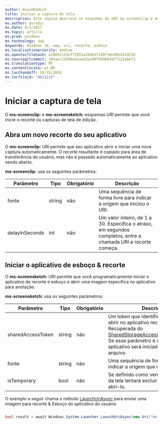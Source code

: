```yaml
---
author: QuinnRadich
title: Iniciar a captura de tela
description: Este tópico descreve os esquemas de URI ms-screenclip e ms-screensketch. Seu aplicativo pode usar esses esquemas de URI para iniciar o aplicativo de recorte e esboço ou abrir uma nova captura.
ms.author: quradic
ms.date: 8/1/2017
ms.topic: article
ms.prod: windows
ms.technology: uwp
keywords: Windows 10, uwp, uri, recorte, esboço
ms.localizationpriority: medium
ms.openlocfilehash: e18662125ef72051a289b3f1d0f3dc09b452d256
ms.sourcegitcommit: 106aec1e59ba41aae2ac00f909b81bf7121a6ef1
ms.translationtype: MT
ms.contentlocale: pt-BR
ms.lasthandoff: 10/15/2018
ms.locfileid: "4621212"
---
```

# <a name="launch-screen-snipping"></a>Iniciar a captura de tela

O **ms-screenclip:** e **ms-screensketch:** esquemas URI permite que você inicie o recorte ou capturas de tela de edição.

## <a name="open-a-new-snip-from-your-app"></a>Abra um novo recorte do seu aplicativo

O **ms-screenclip:** URI permite que seu aplicativo abrir e iniciar uma nova captura automaticamente. O recorte resultante é copiado para área de transferência do usuário, mas não é passado automaticamente ao aplicativo sendo aberto.

**ms-screenclip:** usa os seguintes parâmetros:

| Parâmetro | Tipo | Obrigatório | Descrição |
| --- | --- | --- | --- |
| fonte | string | não | Uma sequência de forma livre para indicar a origem que iniciou o URI. |
| delayInSeconds | int | não | Um valor inteiro, de 1 a 30. Especifica o atraso, em segundos completos, entre a chamada URI e recorte começa. |

## <a name="launching-the-snip--sketch-app"></a>Iniciar o aplicativo de esboço & recorte

O **ms-screensketch:** URI permite que você programaticamente iniciar o aplicativo de recorte e esboço e abrir uma imagem específica no aplicativo para anotação.

**ms-screensketch:** usa os seguintes parâmetros:

| Parâmetro | Tipo | Obrigatório | Descrição |
| --- | --- | --- | --- |
| sharedAccessToken | string | não | Um token que identifica o arquivo para abrir no aplicativo recorte & esboço. Recuperada do [SharedStorageAccessManager.AddFile](https://docs.microsoft.com/uwp/api/windows.applicationmodel.datatransfer.sharedstorageaccessmanager.addfile). Se esse parâmetro é omitido, o aplicativo será iniciado sem abrir um arquivo. |
| fonte | string | não | Uma sequência de forma livre para indicar a origem que iniciou o URI. |
| isTemporary | bool | não | Se definido como verdadeiro, esboço da tela tentará excluir o arquivo após abri-lo. |

O exemplo a seguir chama o método [LaunchUriAsync](https://docs.microsoft.com/uwp/api/Windows.System.Launcher#Windows_System_Launcher_LaunchUriAsync_Windows_Foundation_Uri_) para enviar uma imagem para recorte & Esboço do aplicativo do usuário.

```csharp

bool result = await Windows.System.Launcher.LaunchUriAsync(new Uri("ms-screensketch:edit?source=MyApp&isTemporary=false&sharedAccessToken=2C37ADDA-B054-40B5-8B38-11CED1E1A2D"));

```